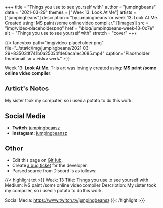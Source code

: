 +++
title =       "Things you use to see yourself with"
author =      "jumpingbeans"
date =        "2021-03-29"
themes =      ["Week 13: Look At Me"]
artists =     ["jumpingbeans"]
description = "by jumpingbeans for week 13: Look At Me. Created using: MS paint /some online video compiler."
[[images]]
              src = "img/video-placeholder.png"
              href = "/blog/jumpingbeans-week-13-0c7e"
              alt = "Things you use to see yourself with"
              stretch = "cover"
+++


{{< fancybox path="img/video-placeholder.png" file="../static/img/jumpingbeans/2021-03-29+83503df741b0a25054f4e0aca1ec0685.mp4" caption="Placeholder thumbnail for a video work." >}}


Week 13: **Look At Me**. This art was lovingly created using: **MS paint /some online video compiler**.

## Artist's Notes

My sister took my computer, so i used a potato to do this work.

## Social Media

- **Twitch**: <a href='https://twitch.tv/jumpingbeansz' target='_blank'>jumpingbeansz</a>
- **Instagram**: <a href='https://instagram.com/jumpingbeansz' target='_blank'>jumpingbeansz</a>

## Other

- Edit this page on [GitHub](https://github.com/teaminkling/web-refresh/edit/main/content/blog/jumpingbeans-week-13-0c7e.md).
- Create [a bug ticket](https://github.com/teaminkling/web-refresh/issues/new?assignees=&labels=bug&template=problem-report.md&title=) for the developer.
- Parsed source from Discord is as follows:

{{< highlight txt >}}
Week: 13
Title:  Things you use to see yourself with
Medium: MS paint /some online video compiler
Description: My sister took my computer, so i used a potato to do this work. 

Social Media: https://www.twitch.tv/jumpingbeansz
{{< /highlight >}}